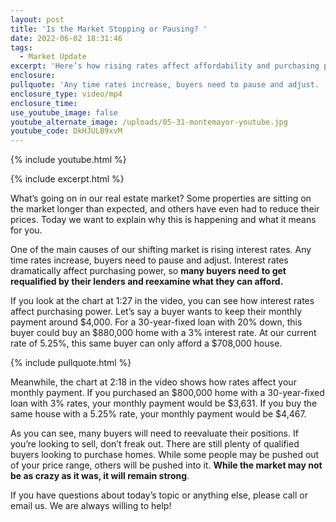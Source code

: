 ```yaml
---
layout: post
title: 'Is the Market Stopping or Pausing? '
date: 2022-06-02 18:31:46
tags:
  - Market Update
excerpt: 'Here’s how rising rates affect affordability and purchasing power. '
enclosure:
pullquote: 'Any time rates increase, buyers need to pause and adjust. '
enclosure_type: video/mp4
enclosure_time:
use_youtube_image: false
youtube_alternate_image: /uploads/05-31-montemayor-youtube.jpg
youtube_code: DkHJULB9xvM
---
```

{% include youtube.html %}

{% include excerpt.html %}

What’s going on in our real estate market? Some properties are sitting on the market longer than expected, and others have even had to reduce their prices. Today we want to explain why this is happening and what it means for you.

One of the main causes of our shifting market is rising interest rates. Any time rates increase, buyers need to pause and adjust. Interest rates dramatically affect purchasing power, so **many buyers need to get requalified by their lenders and reexamine what they can afford.**

If you look at the chart at 1:27 in the video, you can see how interest rates affect purchasing power. Let’s say a buyer wants to keep their monthly payment around $4,000. For a 30-year-fixed loan with 20% down, this buyer could buy an $880,000 home with a 3% interest rate. At our current rate of 5.25%, this same buyer can only afford a $708,000 house.

{% include pullquote.html %}

Meanwhile, the chart at 2:18 in the video shows how rates affect your monthly payment. If you purchased an $800,000 home with a 30-year-fixed loan with 3% rates, your monthly payment would be $3,631. If you buy the same house with a 5.25% rate, your monthly payment would be $4,467.

As you can see, many buyers will need to reevaluate their positions. If you’re looking to sell, don’t freak out. There are still plenty of qualified buyers looking to purchase homes. While some people may be pushed out of your price range, others will be pushed into it. **While the market may not be as crazy as it was, it will remain strong**.

If you have questions about today’s topic or anything else, please call or email us. We are always willing to help\!
